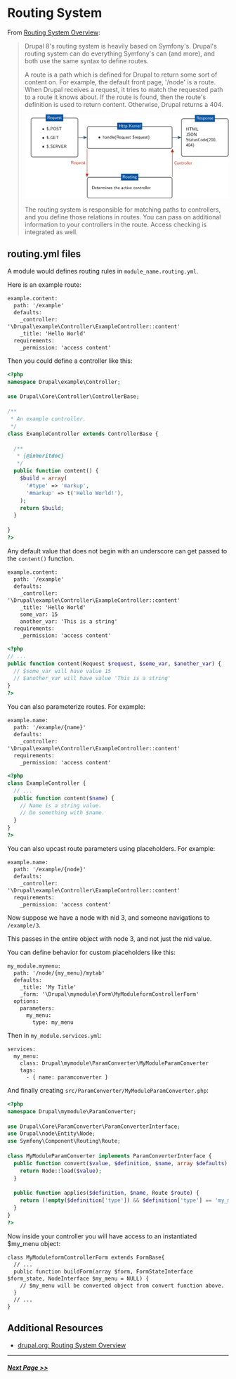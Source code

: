 # Routing System

From [Routing System Overview](https://www.drupal.org/docs/8/api/routing-system/routing-system-overview):
> Drupal 8's routing system is heavily based on Symfony's. Drupal's routing system can do everything Symfony's can (and more), and both use the same syntax to define routes.
>
> A route is a path which is defined for Drupal to return some sort of content on. For example, the default front page, '/node' is a route. When Drupal receives a request, it tries to match the requested path to a route it knows about. If the route is found, then the route's definition is used to return content. Otherwise, Drupal returns a 404.
>
> ![Routing](images/routing.png "Routing")
>
> The routing system is responsible for matching paths to controllers, and you define those relations in routes. You can pass on additional information to your controllers in the route. Access checking is integrated as well.

## routing.yml files

A module would defines routing rules in `module_name.routing.yml`.

Here is an example route:
```
example.content:
  path: '/example'
  defaults:
    _controller: '\Drupal\example\Controller\ExampleController::content'
    _title: 'Hello World'
  requirements:
    _permission: 'access content'
```

Then you could define a controller like this:

```php
<?php
namespace Drupal\example\Controller;

use Drupal\Core\Controller\ControllerBase;

/**
 * An example controller.
 */
class ExampleController extends ControllerBase {

  /**
   * {@inheritdoc}
   */
  public function content() {
    $build = array(
      '#type' => 'markup',
      '#markup' => t('Hello World!'),
    );
    return $build;
  }

}
?>
```

Any default value that does not begin with an underscore can get passed to
the `content()` function.

```
example.content:
  path: '/example'
  defaults:
    _controller: '\Drupal\example\Controller\ExampleController::content'
    _title: 'Hello World'
    some_var: 15
    another_var: 'This is a string'
  requirements:
    _permission: 'access content'
```

```php
<?php
// ...
public function content(Request $request, $some_var, $another_var) {
  // $some_var will have value 15
  // $another_var will have value 'This is a string'
}
?>
```

You can also parameterize routes.  For example:

```
example.name:
  path: '/example/{name}'
  defaults:
    _controller: '\Drupal\example\Controller\ExampleController::content'
  requirements:
    _permission: 'access content'
```

```php
<?php
class ExampleController {  
  // ...
  public function content($name) {
    // Name is a string value.
    // Do something with $name.
  }
}
?>
```

You can also upcast route parameters using placeholders. For example:

```
example.name:
  path: '/example/{node}'
  defaults:
    _controller: '\Drupal\example\Controller\ExampleController::content'
  requirements:
    _permission: 'access content'
```

Now suppose we have a node with nid 3, and someone navigations to `/example/3`.

This passes in the entire object with node 3, and not just the nid value.

You can define behavior for custom placeholders like this:

```
my_module.mymenu:
  path: '/node/{my_menu}/mytab'
  defaults:
    _title: 'My Title'
    _form: '\Drupal\mymodule\Form\MyModuleformControllerForm'
  options:
    parameters:
      my_menu:
        type: my_menu
```

Then in `my_module.services.yml`:
```
services:
  my_menu:
    class: Drupal\mymodule\ParamConverter\MyModuleParamConverter
    tags:
      - { name: paramconverter }
```

And finally creating `src/ParamConverter/MyModuleParamConverter.php`:
```php
<?php
namespace Drupal\mymodule\ParamConverter;

use Drupal\Core\ParamConverter\ParamConverterInterface;
use Drupal\node\Entity\Node;
use Symfony\Component\Routing\Route;

class MyModuleParamConverter implements ParamConverterInterface {
  public function convert($value, $definition, $name, array $defaults) {
    return Node::load($value);
  }

  public function applies($definition, $name, Route $route) {
    return (!empty($definition['type']) && $definition['type'] == 'my_menu');
  }
}
?>
```

Now inside your controller you will have access to an instantiated $my_menu object:

```
class MyModuleformControllerForm extends FormBase{
  // ...
  public function buildForm(array $form, FormStateInterface $form_state, NodeInterface $my_menu = NULL) {
    // $my_menu will be converted object from convert function above.
  }
  // ...
}
```

## Additional Resources
- [drupal.org: Routing System Overview](https://www.drupal.org/docs/8/api/routing-system/routing-system-overview)

---

##### [Next Page >>](4.4-essential-apis-configuration.md)

